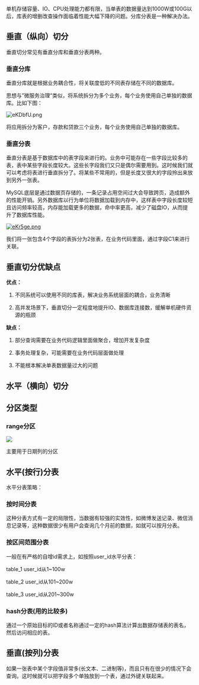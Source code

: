 单机存储容量、IO、CPU处理能力都有限，当单表的数据量达到1000W或100G以后，库表的增删改查操作面临着性能大幅下降的问题。分库分表是一种解决办法。



## 垂直（纵向）切分

垂直切分常见有垂直分库和垂直分表两种。

### 垂直分库

垂直分库就是根据业务耦合性，将关联度低的不同表存储在不同的数据库。

思想与”微服务治理“类似，将系统拆分为多个业务，每个业务使用自己单独的数据库。比如下图：

![eKDbfU.png](https://s2.ax1x.com/2019/07/27/eKDbfU.png)

将应用拆分为客户，存款和贷款三个业务，每个业务使用自己单独的数据库。

### 垂直分表

垂直分表是基于数据库中的表字段来进行的。业务中可能存在一些字段比较多的表，表中某些字段长度较大。这些长字段我们又只是偶尔需要用到。这时候我们就可以考虑将表进行垂直拆分了。将某些不常用的，但是长度又很大的字段拎出来放到另外一张表。

MySQL底层是通过数据页存储的，一条记录占用空间过大会导致跨页，造成额外的性能开销。另外数据库以行为单位将数据加载到内存中，这样表中字段长度较短且访问频率较高，内存能加载更多的数据，命中率更高，减少了磁盘IO，从而提升了数据库性能。

[![eKr5ge.png](https://s2.ax1x.com/2019/07/27/eKr5ge.png)](https://imgchr.com/i/eKr5ge)

我们将一张包含4个字段的表拆分为2张表，在业务代码里面，通过字段C1来进行关联。



## 垂直切分优缺点

**优点：**

1. 不同系统可以使用不同的库表，解决业务系统层面的耦合，业务清晰

2. 高并发场景下，垂直切分一定程度地提升IO、数据库连接数，缓解单机硬件资源的瓶颈

**缺点：**

1. 部分查询需要在业务代码逻辑里面做聚合，增加开发复杂度

2. 事务处理复杂，可能需要在业务代码层面做处理
3. 不能根本解决单表数据量过大的问题





















## 水平（横向）切分







## 分区类型

### range分区

![](https://ws2.sinaimg.cn/large/006tKfTcly1g1047jesmfj31di0j6424.jpg)

主要用于日期列的分区









## 水平(按行)分表

水平分表策略：

### 按时间分表

这种分表方式有一定的局限性，当数据有较强的实效性，如微博发送记录、微信消息记录等，这种数据很少有用户会查询几个月前的数据，如就可以按月分表。

### 按区间范围分表

一般在有严格的自增id需求上，如按照user_id水平分表：

table_1  user_id从1~100w 

table_2  user_id从101~200w 

table_3  user_id从201~300w 

### hash分表(用的比较多)

通过一个原始目标的ID或者名称通过一定的hash算法计算出数据存储表的表名，然后访问相应的表。







## 垂直(按列)分表

如果一张表中某个字段值非常多(长文本、二进制等)，而且只有在很少的情况下会查询。这时候就可以把字段多个单独放到一个表，通过外键关联起来。 





